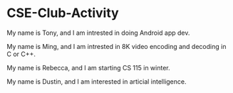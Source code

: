 # CSE-Club-Activity

My name is Tony, and I am intrested in doing Android app dev.

My name is Ming, and I am intrested in 8K video encoding and decoding in C or C++.

My name is Rebecca, and I am starting CS 115 in winter.








My name is Dustin, and I am interested in articial intelligence.